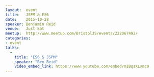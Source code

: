 ```yaml
---
layout:  event
title:   JSPM & ES6
date:    2015-10-28
speaker: Benjamin Reid
venue:   Just Eat
meetup:  http://www.meetup.com/BristolJS/events/222067492/
categories:
- event
talks:
  -
    title: "ES6 & JSPM"
    speaker: "Ben Reid"
    video_embed_link: https://www.youtube.com/embed/mIBqsXLXmc0
---
```

